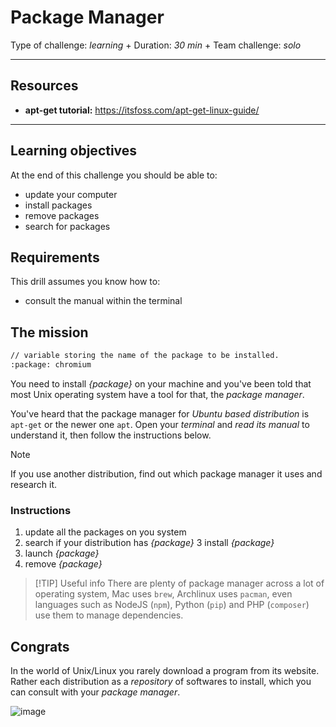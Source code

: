 # Package Manager

Type of challenge: *learning* +
Duration: *30 min* +
Team challenge: *solo*

-----

## Resources

* **apt-get tutorial:** https://itsfoss.com/apt-get-linux-guide/

-----
## Learning objectives

At the end of this challenge you should be able to:

* update your computer
* install packages
* remove packages
* search for packages

## Requirements

This drill assumes you know how to:

* consult the manual within the terminal

## The mission

```sh
// variable storing the name of the package to be installed.
:package: chromium
```

You need to install _{package}_ on your machine and you've been told that most
Unix operating system have a tool for that, the *package manager*.

You've heard that the package manager for *Ubuntu based distribution* is
`apt-get`  or the newer one `apt`. Open your *terminal* and *read its manual* to understand it, then
follow the instructions below. 

> [!NOTE] 
> If you use another distribution, find out which package manager it uses
and research it.

### Instructions
1. update all the packages on you system
2. search if your distribution has _{package}_
3 install _{package}_
4. launch _{package}_
5. remove _{package}_

> [!TIP] Useful info
> There are plenty of package manager across a lot of operating system, Mac uses
`brew`, Archlinux uses `pacman`, even languages such as NodeJS (`npm`), Python
(`pip`) and PHP (`composer`) use them to manage dependencies.

## Congrats

In the world of Unix/Linux you rarely download a program from its website. Rather
each distribution as a *repository* of softwares to install, which you can
consult with your *package manager*.

![image](https://media.giphy.com/media/n1koqKtJ8xffa/giphy.gif)
